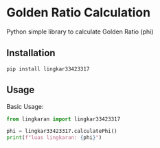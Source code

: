 # Golden Ratio Calculation
Python simple library to calculate Golden Ratio (phi)

## Installation
```shell
pip install lingkar33423317
```

## Usage
Basic Usage:
```python
from lingkaran import lingkar33423317

phi = lingkar33423317.calculatePhi()
print(f"luas lingkaran: {phi}")
```